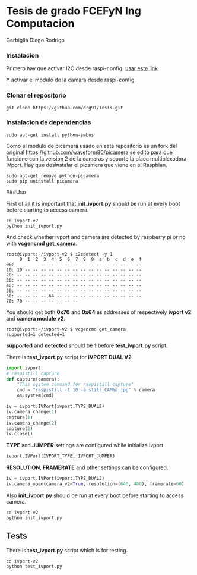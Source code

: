 # Tesis de grado FCEFyN Ing Computacion

Garbiglia Diego Rodrigo

### Instalacion

Primero hay que activar I2C desde raspi-config, [usar este link](http://www.raspberrypi-spy.co.uk/2014/11/enabling-the-i2c-interface-on-the-raspberry-pi)

Y activar el modulo de la camara desde raspi-config.

### Clonar el repositorio

```shell
git clone https://github.com/drg91/Tesis.git
```

### Instalacion de dependencias

```shell
sudo apt-get install python-smbus
```
Como el modulo de picamera usado en este repositorio es un fork del original https://github.com/waveform80/picamera se edito para que funcione con la version 2 de la camaras y soporte la placa multiplexadora IVport. Hay que desinstalar el picamera que viene en el Raspbian.


```shell
sudo apt-get remove python-picamera
sudo pip uninstall picamera
```

###Uso

First of all it is important that **init_ivport.py** should be run at every boot before starting to access camera.

```shell
cd ivport-v2
python init_ivport.py
```

And check whether ivport and camera are detected by raspberry pi or no with **vcgencmd get_camera**.

```shell
root@ivport:~/ivport-v2 $ i2cdetect -y 1
     0  1  2  3  4  5  6  7  8  9  a  b  c  d  e  f
00:          -- -- -- -- -- -- -- -- -- -- -- -- -- 
10: 10 -- -- -- -- -- -- -- -- -- -- -- -- -- -- -- 
20: -- -- -- -- -- -- -- -- -- -- -- -- -- -- -- -- 
30: -- -- -- -- -- -- -- -- -- -- -- -- -- -- -- -- 
40: -- -- -- -- -- -- -- -- -- -- -- -- -- -- -- -- 
50: -- -- -- -- -- -- -- -- -- -- -- -- -- -- -- -- 
60: -- -- -- -- 64 -- -- -- -- -- -- -- -- -- -- -- 
70: 70 -- -- -- -- -- -- --
```
You should get both **0x70** and **0x64** as addresses of respectively **ivport v2** and **camera module v2**.

```shell
root@ivport:~/ivport-v2 $ vcgencmd get_camera
supported=1 detected=1
```
**supported** and **detected** should be **1** before **test_ivport.py** script.

There is **test_ivport.py** script for **IVPORT DUAL V2**.

```python
import ivport
# raspistill capture
def capture(camera):
    "This system command for raspistill capture"
    cmd = "raspistill -t 10 -o still_CAM%d.jpg" % camera
    os.system(cmd)

iv = ivport.IVPort(ivport.TYPE_DUAL2)
iv.camera_change(1)
capture(1)
iv.camera_change(2)
capture(2)
iv.close()
```
**TYPE** and **JUMPER** settings are configured while initialize ivport.
```python
ivport.IVPort(IVPORT_TYPE, IVPORT_JUMPER)
```
**RESOLUTION**, **FRAMERATE** and other settings can be configured.
```python
iv = ivport.IVPort(ivport.TYPE_DUAL2)
iv.camera_open(camera_v2=True, resolution=(640, 480), framerate=60)
```
Also **init_ivport.py** should be run at every boot before starting to access camera.

```shell
cd ivport-v2
python init_ivport.py
```

Tests
------

There is **test_ivport.py** script which is for testing. 
```shell
cd ivport-v2
python test_ivport.py
```
